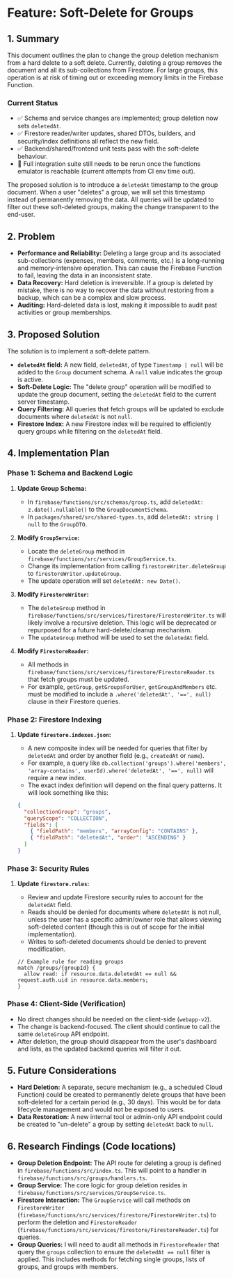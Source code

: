 # Feature: Soft-Delete for Groups

## 1. Summary

This document outlines the plan to change the group deletion mechanism from a hard delete to a soft delete. Currently, deleting a group removes the document and all its sub-collections from Firestore. For large groups, this operation is at risk of timing out or exceeding memory limits in the Firebase Function.

### Current Status

- ✅ Schema and service changes are implemented; group deletion now sets `deletedAt`.
- ✅ Firestore reader/writer updates, shared DTOs, builders, and security/index definitions all reflect the new field.
- ✅ Backend/shared/frontend unit tests pass with the soft-delete behaviour.
- 🔄 Full integration suite still needs to be rerun once the functions emulator is reachable (current attempts from CI env time out).

The proposed solution is to introduce a `deletedAt` timestamp to the group document. When a user "deletes" a group, we will set this timestamp instead of permanently removing the data. All queries will be updated to filter out these soft-deleted groups, making the change transparent to the end-user.

## 2. Problem

- **Performance and Reliability:** Deleting a large group and its associated sub-collections (expenses, members, comments, etc.) is a long-running and memory-intensive operation. This can cause the Firebase Function to fail, leaving the data in an inconsistent state.
- **Data Recovery:** Hard deletion is irreversible. If a group is deleted by mistake, there is no way to recover the data without restoring from a backup, which can be a complex and slow process.
- **Auditing:** Hard-deleted data is lost, making it impossible to audit past activities or group memberships.

## 3. Proposed Solution

The solution is to implement a soft-delete pattern.

- **`deletedAt` field:** A new field, `deletedAt`, of type `Timestamp | null` will be added to the `Group` document schema. A `null` value indicates the group is active.
- **Soft-Delete Logic:** The "delete group" operation will be modified to update the group document, setting the `deletedAt` field to the current server timestamp.
- **Query Filtering:** All queries that fetch groups will be updated to exclude documents where `deletedAt` is not `null`.
- **Firestore Index:** A new Firestore index will be required to efficiently query groups while filtering on the `deletedAt` field.

## 4. Implementation Plan

### Phase 1: Schema and Backend Logic

1.  **Update Group Schema:**
    - In `firebase/functions/src/schemas/group.ts`, add `deletedAt: z.date().nullable()` to the `GroupDocumentSchema`.
    - In `packages/shared/src/shared-types.ts`, add `deletedAt: string | null` to the `GroupDTO`.

2.  **Modify `GroupService`:**
    - Locate the `deleteGroup` method in `firebase/functions/src/services/GroupService.ts`.
    - Change its implementation from calling `firestoreWriter.deleteGroup` to `firestoreWriter.updateGroup`.
    - The update operation will set `deletedAt: new Date()`.

3.  **Modify `FirestoreWriter`:**
    - The `deleteGroup` method in `firebase/functions/src/services/firestore/FirestoreWriter.ts` will likely involve a recursive deletion. This logic will be deprecated or repurposed for a future hard-delete/cleanup mechanism.
    - The `updateGroup` method will be used to set the `deletedAt` field.

4.  **Modify `FirestoreReader`:**
    - All methods in `firebase/functions/src/services/firestore/FirestoreReader.ts` that fetch groups must be updated.
    - For example, `getGroup`, `getGroupsForUser`, `getGroupAndMembers` etc. must be modified to include a `.where('deletedAt', '==', null)` clause in their Firestore queries.

### Phase 2: Firestore Indexing

1.  **Update `firestore.indexes.json`:**
    - A new composite index will be needed for queries that filter by `deletedAt` and order by another field (e.g., `createdAt` or `name`).
    - For example, a query like `db.collection('groups').where('members', 'array-contains', userId).where('deletedAt', '==', null)` will require a new index.
    - The exact index definition will depend on the final query patterns. It will look something like this:

    ```json
    {
      "collectionGroup": "groups",
      "queryScope": "COLLECTION",
      "fields": [
        { "fieldPath": "members", "arrayConfig": "CONTAINS" },
        { "fieldPath": "deletedAt", "order": "ASCENDING" }
      ]
    }
    ```

### Phase 3: Security Rules

1.  **Update `firestore.rules`:**
    - Review and update Firestore security rules to account for the `deletedAt` field.
    - Reads should be denied for documents where `deletedAt` is not null, unless the user has a specific admin/owner role that allows viewing soft-deleted content (though this is out of scope for the initial implementation).
    - Writes to soft-deleted documents should be denied to prevent modification.

    ```
    // Example rule for reading groups
    match /groups/{groupId} {
      allow read: if resource.data.deletedAt == null && request.auth.uid in resource.data.members;
    }
    ```

### Phase 4: Client-Side (Verification)

- No direct changes should be needed on the client-side (`webapp-v2`).
- The change is backend-focused. The client should continue to call the same `deleteGroup` API endpoint.
- After deletion, the group should disappear from the user's dashboard and lists, as the updated backend queries will filter it out.

## 5. Future Considerations

- **Hard Deletion:** A separate, secure mechanism (e.g., a scheduled Cloud Function) could be created to permanently delete groups that have been soft-deleted for a certain period (e.g., 30 days). This would be for data lifecycle management and would not be exposed to users.
- **Data Restoration:** A new internal tool or admin-only API endpoint could be created to "un-delete" a group by setting `deletedAt` back to `null`.

## 6. Research Findings (Code locations)

- **Group Deletion Endpoint:** The API route for deleting a group is defined in `firebase/functions/src/index.ts`. This will point to a handler in `firebase/functions/src/groups/handlers.ts`.
- **Group Service:** The core logic for group deletion resides in `firebase/functions/src/services/GroupService.ts`.
- **Firestore Interaction:** The `GroupService` will call methods on `FirestoreWriter` (`firebase/functions/src/services/firestore/FirestoreWriter.ts`) to perform the deletion and `FirestoreReader` (`firebase/functions/src/services/firestore/FirestoreReader.ts`) for queries.
- **Group Queries:** I will need to audit all methods in `FirestoreReader` that query the `groups` collection to ensure the `deletedAt == null` filter is applied. This includes methods for fetching single groups, lists of groups, and groups with members.
